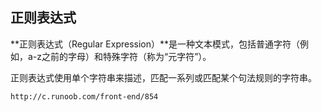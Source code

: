 ## 正则表达式 ##

**正则表达式（Regular Expression）**是一种文本模式，包括普通字符（例如，a-z之前的字母）和特殊字符（称为“元字符”）。

正则表达式使用单个字符串来描述，匹配一系列或匹配某个句法规则的字符串。

    http://c.runoob.com/front-end/854